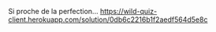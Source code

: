 Si proche de la perfection...
https://wild-quiz-client.herokuapp.com/solution/0db6c2216b1f2aedf564d5e8c
